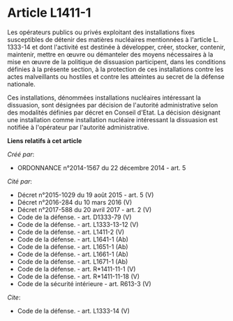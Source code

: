 # Article L1411-1

Les opérateurs publics ou privés exploitant des installations fixes susceptibles de détenir des matières nucléaires
mentionnées à l'article L. 1333-14 et dont l'activité est destinée à développer, créer, stocker, contenir, maintenir, mettre
en œuvre ou démanteler des moyens nécessaires à la mise en œuvre de la politique de dissuasion participent, dans les
conditions définies à la présente section, à la protection de ces installations contre les actes malveillants ou hostiles et
contre les atteintes au secret de la défense nationale. 

Ces installations, dénommées installations nucléaires intéressant la dissuasion, sont désignées par décision de l'autorité
administrative selon des modalités définies par décret en Conseil d'Etat. La décision désignant une installation comme
installation nucléaire intéressant la dissuasion est notifiée à l'opérateur par l'autorité administrative.

**Liens relatifs à cet article**

_Créé par_:

  - ORDONNANCE n°2014-1567 du 22 décembre 2014 - art. 5

_Cité par_:

  - Décret n°2015-1029 du 19 août 2015 - art. 5 (V)
  - Décret n°2016-284 du 10 mars 2016 (V)
  - Décret n°2017-588 du 20 avril 2017 - art. 2 (V)
  - Code de la défense. - art. D1333-79 (V)
  - Code de la défense. - art. L1333-13-12 (V)
  - Code de la défense. - art. L1411-2 (V)
  - Code de la défense. - art. L1641-1 (Ab)
  - Code de la défense. - art. L1651-1 (Ab)
  - Code de la défense. - art. L1661-1 (Ab)
  - Code de la défense. - art. L1671-1 (Ab)
  - Code de la défense. - art. R*1411-11-1 (V)
  - Code de la défense. - art. R*1411-11-18 (V)
  - Code de la sécurité intérieure - art. R613-3 (V)

_Cite_:

  - Code de la défense. - art. L1333-14 (V)
